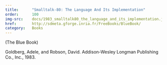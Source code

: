 ```yaml
---
title:      "Smalltalk-80: The Language And Its Implementation"
order:      100
img-src:    docs/1983_smalltalk80_the_language_and_its_implementation.jpg
href:       http://sdmeta.gforge.inria.fr/FreeBooks/BlueBook/
category:   Books
---
```

(The Blue Book)

Goldberg, Adele, and Robson, David. Addison-Wesley Longman Publishing Co., Inc., 1983.